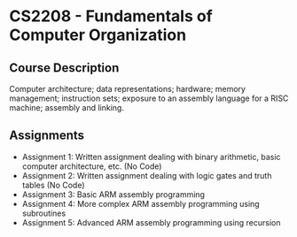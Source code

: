 # CS2208 - Fundamentals of Computer Organization

## Course Description
Computer architecture; data representations; hardware; memory management; instruction sets; exposure to an assembly language for a RISC machine; assembly and linking.

## Assignments
- Assignment 1: Written assignment dealing with binary arithmetic, basic computer architecture, etc. (No Code)
- Assignment 2: Written assignment dealing with logic gates and truth tables (No Code)
- Assignment 3: Basic ARM assembly programming
- Assignment 4: More complex ARM assembly programming using subroutines
- Assignment 5: Advanced ARM assembly programming using recursion
